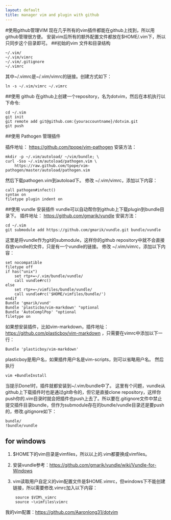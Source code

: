 ```yaml
---
layout: default
title: manager vim and plugin with github
---
```

#使用github管理VIM
现在几乎所有的vim插件都能在github上找到，所以用github管理很方便。
安装vim后所有的额外配置文件都放在$HOME/.vim下，所以只同步这个目录即可。
##初始的vim 文件和目录结构

    ~/.vim/
    ~/.vim/vimrc
    ~/.vim/.gitignore
    ~/.vimrc
其中~/.vimrc是~/.vim/vimrc的链接。创建方式如下：
    
    ln -s ~/.vim/vimrc ~/.vimrc

##使用 github
在github上创建一个repository，名为dotvim，然后在本机执行以下命令:

    cd ~/.vim
    git init
    git remote add git@github.com:{youraccountname}/dotvim.git
    git push

##使用 Pathogen 管理插件

插件地址： https://github.com/tpope/vim-pathogen
安装方法： 

    mkdir -p ~/.vim/autoload/ ~/vim/bundle; \
    curl -Sso ~/.vim/autoload/pathogen.vim \
        https://raw.github.com/tpope/vim-pathogen/master/autoload/pathogen.vim

然后下载pathogen.vim到autoload下。
修改 ~/.vim/vimrc，添加以下内容：

    call pathogen#infect()
    syntax on
    filetype plugin indent on

##使用 vundle 安装插件
vundle可以自动帮你到github上下载plugin到bundle目录下。
插件地址： https://github.com/gmarik/vundle
安装方法： 

    cd ~/.vim
    git submodule add https://github.com/gmarik/vundle.git bundle/vundle

这里是将vundle作为git的submodule，这样你的github repository中就不会直接存放vundle的文件，只是有一个vundle的链接。
修改 ~/.vim/vimrc，添加以下内容：

    set nocompatible
    filetype off
    if has("unix")
        set rtp+=~/.vim/bundle/vundle/
        call vundle#rc()
    else 
        set rtp+=~/vimfiles/bundle/vundle/
        call vundle#rc('$HOME/vimfiles/bundle/')
    endif
    Bundle 'gmarik/vund'
    Bundle 'plasticbo/vim-markdown' "optional
    Bundle 'AutoComplPop' "optional
    filetype on

如果想安装插件，比如vim-markdown，插件地址：https://github.com/plasticboy/vim-markdown ，只需要在vimrc中添加以下一行：

    Bundle 'plasticboy/vim-markdown'
plasticboy是用户名，如果插件用户名是vim-scripts，则可以省略用户名。
然后执行

    vim +BundleInstall

当提示Done!时，插件就都安装到~/.vim/bundle中了。
这里有个问题，vundle从github上下载插件时也是通过git命令的，但它是直接clone repository，这样你push你的.vim目录时就会把插件也push上去了。所以要在.gitignore文件中禁止提交插件目录bundle，但作为submodule存在的bundle/vundle目录还是要push的，修改.gitignore如下：

    bundle/
    !bundle/vundle

## for windows
1. $HOME下的vim目录是vimfiles，所以以上的.vim都要换成vimfiles。
2. 安装vundle参考：https://github.com/gmarik/vundle/wiki/Vundle-for-Windows
3. vim读取用户自定义的vim配置文件是$HOME\.vimrc，但windows下不能创建链接，所以需要修改.vimrc加入以下内容：

        source $VIM\_vimrc
        source ~\vimfiles\vimrc

我的vim配置：https://github.com/Aaronlong31/dotvim

